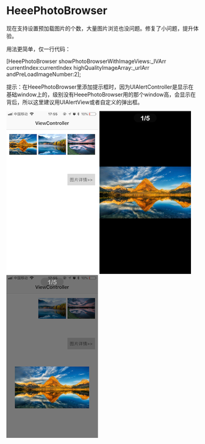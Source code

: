 # HeeePhotoBrowser
现在支持设置预加载图片的个数，大量图片浏览也没问题。修复了小问题，提升体验。

用法更简单，仅一行代码：

[HeeePhotoBrowser showPhotoBrowserWithImageViews:_IVArr currentIndex:currentIndex highQualityImageArray:_urlArr andPreLoadImageNumber:2];

提示：在HeeePhotoBrowser里添加提示框时，因为UIAlertController是显示在基础window上的，级别没有HeeePhotoBrowser用的那个window高，会显示在背后，所以这里建议用UIAlertView或者自定义的弹出框。

![图1](https://github.com/HeeeShare/HeeePhotoBrowser/blob/master/images/IMG_5845.PNG)         ![图2](https://github.com/HeeeShare/HeeePhotoBrowser/blob/master/images/IMG_5846.PNG)         ![图3](https://github.com/HeeeShare/HeeePhotoBrowser/blob/master/images/IMG_5847.PNG)
